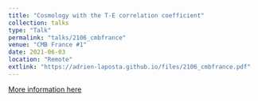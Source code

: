 ```yaml
---
title: "Cosmology with the T-E correlation coefficient"
collection: talks
type: "Talk"
permalink: "talks/2106_cmbfrance"
venue: "CMB France #1"
date: 2021-06-03
location: "Remote"
extlink: "https://adrien-laposta.github.io/files/2106_cmbfrance.pdf"
---
```


[More information here](https://indico.in2p3.fr/event/24217/)
